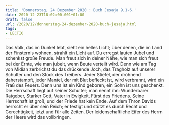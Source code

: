 ```yaml
---
title: 'Donnerstag, 24 Dezember 2020 : Buch Jesaja 9,1-6.'
date: 2020-12-23T18:02:00.001+01:00
draft: false
url: /2020/12/donnerstag-24-dezember-2020-buch-jesaja.html
tags: 
- LECTIO
---
```


Das Volk, das im Dunkel lebt, sieht ein helles Licht; über denen, die im Land der Finsternis wohnen, strahlt ein Licht auf. Du erregst lauten Jubel und schenkst große Freude. Man freut sich in deiner Nähe, wie man sich freut bei der Ernte, wie man jubelt, wenn Beute verteilt wird. Denn wie am Tag von Midian zerbrichst du das drückende Joch, das Tragholz auf unserer Schulter und den Stock des Treibers. Jeder Stiefel, der dröhnend daherstampft, jeder Mantel, der mit Blut befleckt ist, wird verbrannt, wird ein Fraß des Feuers. Denn uns ist ein Kind geboren, ein Sohn ist uns geschenkt. Die Herrschaft liegt auf seiner Schulter; man nennt ihn: Wunderbarer Ratgeber, Starker Gott, Vater in Ewigkeit, Fürst des Friedens. Seine Herrschaft ist groß, und der Friede hat kein Ende. Auf dem Thron Davids herrscht er über sein Reich; er festigt und stützt es durch Recht und Gerechtigkeit, jetzt und für alle Zeiten. Der leidenschaftliche Eifer des Herrn der Heere wird das vollbringen.